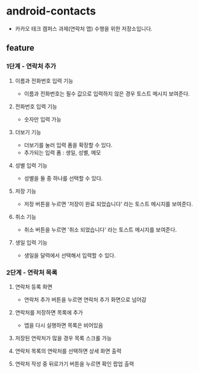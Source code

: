 # android-contacts

- 카카오 테크 캠퍼스 과제(연락처 앱) 수행을 위한 저장소입니다.

## feature

### 1단계 - 연락처 추가

1. 이름과 전화번호 입력 기능
    - 이름과 전화번호는 필수 값으로 입력하지 않은 경우 토스트 메시지 보여준다.

2. 전화번호 입력 기능
    - 숫자만 입력 가능

3. 더보기 기능
    - 더보기를 눌러 입력 폼을 확장할 수 있다.
    - 추가되는 입력 폼 : 생일, 성별, 메모

4. 성별 입력 기능
    - 성별을 둘 중 하나를 선택할 수 있다.

5. 저장 기능
    - 저장 버튼을 누르면 '저장이 완료 되었습니다' 라는 토스트 메시지를 보여준다.

6. 취소 기능
    - 취소 버튼을 누르면 '취소 되었습니다' 라는 토스트 메시지를 보여준다.

7. 생일 입력 기능
    - 생일을 달력에서 선택해서 입력할 수 있다.


### 2단계 - 연락처 목록

1. 연락처 등록 화면
    - 연락처 추가 버튼을 누르면 연락처 추가 화면으로 넘어감

2. 연락처를 저장하면 목록에 추가
    - 앱을 다시 실행하면 목록은 비어있음

3. 저장된 연락처가 많을 경우 목록 스크롤 가능

4. 연락처 목록의 연락처를 선택하면 상세 화면 출력

5. 연락처 작성 중 뒤로가기 버튼을 누르면 확인 팝업 출력